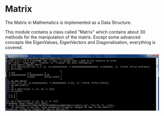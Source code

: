 # Matrix

The Matrix in Mathematics is implemented as a Data Structure.

This module contains a class called "Matrix" which contains about 30 methods for the manipulation of the matrix. Except some advanced concepts like EigenValues, EigenVectors and Diagonalisation, everything is covered.

<img src = "./assets/test_output.png" alt = "./assets/images/mainWindow_Initial.png" width = "750">
